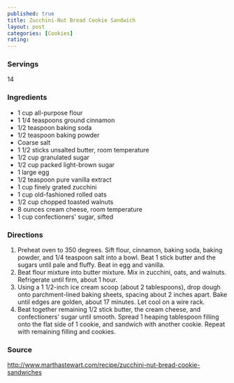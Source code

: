 ```yaml
---
published: true
title: Zucchini-Nut Bread Cookie Sandwich
layout: post
categories: [Cookies]
rating: 
---
```

### Servings
14

### Ingredients
- 1 cup all-purpose flour
- 1 1/4 teaspoons ground cinnamon
- 1/2 teaspoon baking soda
- 1/2 teaspoon baking powder
- Coarse salt
- 1 1/2 sticks unsalted butter, room temperature
- 1/2 cup granulated sugar
- 1/2 cup packed light-brown sugar
- 1 large egg
- 1/2 teaspoon pure vanilla extract
- 1 cup finely grated zucchini
- 1 cup old-fashioned rolled oats
- 1/2 cup chopped toasted walnuts
- 8 ounces cream cheese, room temperature
- 1 cup confectioners' sugar, sifted




### Directions
1. Preheat oven to 350 degrees. Sift flour, cinnamon, baking soda, baking powder, and 1/4 teaspoon salt into a bowl. Beat 1 stick butter and the sugars until pale and fluffy. Beat in egg and vanilla.
2. Beat flour mixture into butter mixture. Mix in zucchini, oats, and walnuts. Refrigerate until firm, about 1 hour.
3. Using a 1 1/2-inch ice cream scoop (about 2 tablespoons), drop dough onto parchment-lined baking sheets, spacing about 2 inches apart. Bake until edges are golden, about 17 minutes. Let cool on a wire rack.
4. Beat together remaining 1/2 stick butter, the cream cheese, and confectioners' sugar until smooth. Spread 1 heaping tablespoon filling onto the flat side of 1 cookie, and sandwich with another cookie. Repeat with remaining filling and cookies.

### Source
<a href="http://www.marthastewart.com/recipe/zucchini-nut-bread-cookie-sandwiches" target="new">http://www.marthastewart.com/recipe/zucchini-nut-bread-cookie-sandwiches</a>
